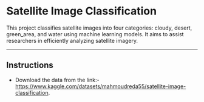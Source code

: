 # Satellite Image Classification

This project classifies satellite images into four categories: cloudy, desert, green_area, and water using machine learning models. It aims to assist researchers in efficiently analyzing satellite imagery.

---

## Instructions

- Download the data from the link:- https://www.kaggle.com/datasets/mahmoudreda55/satellite-image-classification.



